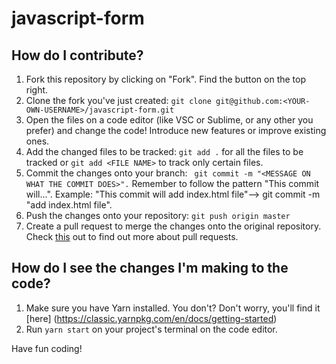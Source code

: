 # javascript-form

## How do I contribute?
1. Fork this repository by clicking on "Fork". Find the button on the top right.
2. Clone the fork you've just created: ```git clone git@github.com:<YOUR-OWN-USERNAME>/javascript-form.git```
3. Open the files on a code editor (like VSC or Sublime, or any other you prefer) and change the code! Introduce new features or improve existing ones.
4. Add the changed files to be tracked: ```git add .``` for all the files to be tracked or ```git add <FILE NAME>``` to track only certain files.
5. Commit the changes onto your branch: ``` git commit -m "<MESSAGE ON WHAT THE COMMIT DOES>".``` 
Remember to follow the pattern "This commit will...". Example: "This commit will add index.html file"--> git commit -m "add index.html file".
6. Push the changes onto your repository: ```git push origin master```
7. Create a pull request to merge the changes onto the original repository. Check [this](https://help.github.com/en/github/collaborating-with-issues-and-pull-requests/about-pull-requests) out to find out more about pull requests.


## How do I see the changes I'm making to the code?
1. Make sure you have Yarn installed. You don't? Don't worry, you'll find it [here] (https://classic.yarnpkg.com/en/docs/getting-started)
2. Run ```yarn start``` on your project's terminal on the code editor.

Have fun coding!
